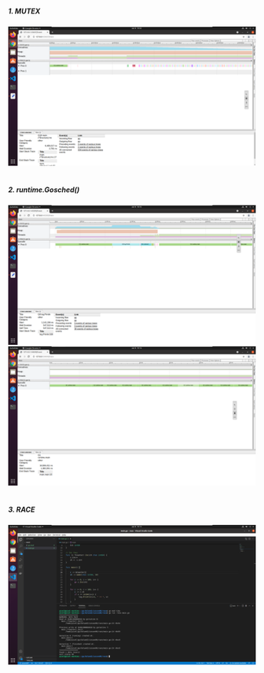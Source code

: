 ##### 1. MUTEX
![alt text](screenshots/mutex.png)
<br><br>
##### 2. runtime.Gosched()
![alt text](screenshots/planner1.png)
![alt text](screenshots/planner2.png)
<br><br>
##### 3. RACE
![alt text](screenshots/race.png)
<br><br>